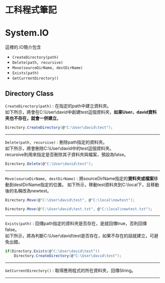 # 工科程式筆記

# System.IO
這裡的.IO簡介包含
- `CreateDirectory(path)`
- `Delete(path, recursive)`
- `Move(sourceDirName, destDirName)`
- `Exists(path)`
- `GetCurrentDirectory()`

## Directory Class

`CreateDirectory(path)` : 在指定的path中建立資料夾。<br>
如下所示，將會在C:\User\david中創建test這個資料夾，**如果User、david資料夾也不存在，就會一併建立**。
```csharp
Directory.CreateDirectory(@"C:\User\david\test");
```

---

`Delete(path, recursive)` : 刪除path指定的資料夾。<br>
如下所示，將會刪除C:\User\david中的test這個資料夾。<br>
recursive則用來指定是否刪除其子資料夾與檔案，預設為false。
```csharp
Directory.Delete(@"C:\User\david\test");
```

---
`Move(sourceDirName, destDirName)` : 將sourceDirName指定的**資料夾或檔案**移動到destDirName指定的位置。
如下所示，移動test資料夾到C:\local下，且移動後的名稱改為newtest。
```csharp
Directory.Move(@"C:\User\david\test", @"C:\local\newtest");

Directory.Move(@"C:\User\david\test.txt", @"C:\local\newtest.txt");
```

---

`Exists(path)` : 回傳path指定的資料夾是否存在，是就回傳true，否則回傳false。<br>
如下所示，將為判斷C:\User\david\test是否存在，如果不存在的話就建立，可避免出錯。
```csharp
if(Directory.Exists(@"C:\User\david\test"))
    Directory.CreateDirectory(@"C:\User\david\test");
```

---

`GetCurrentDirectory()` : 取得應用程式的所在資料夾，回傳String。

---

